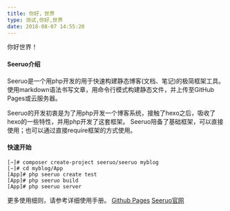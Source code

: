 ```yaml
---
title: 你好，世界
type: 测试,你好,世界
date: 2018-08-07 14:55:20
---
```

你好世界！

#### Seeruo介绍
Seeruo是一个用php开发的用于快速构建静态博客(文档、笔记)的极简框架工具。使用markdown语法书写文章，用命令行模式构建静态文件，并上传至GitHub Pages或云服务器。

Seeruo的开发初衷是为了用php开发一个博客系统，接触了hexo之后，吸收了hexo的一些特性，并用php开发了这套框架。
Seeruo陪备了基础框架，可以直接使用；也可以通过直接require框架的方式使用。

#### 快速开始
```language-shell
[~]# composer create-project seeruo/seeruo myblog
[~]# cd myblog/App
[App]# php seeruo create test
[App]# php seeruo build
[App]# php seeruo server
```

更多使用细则，请参考详细使用手册。
[Github Pages](https://seeruo.github.io/)
[Seeruo官网](http://seeruo.codegrids.com/)